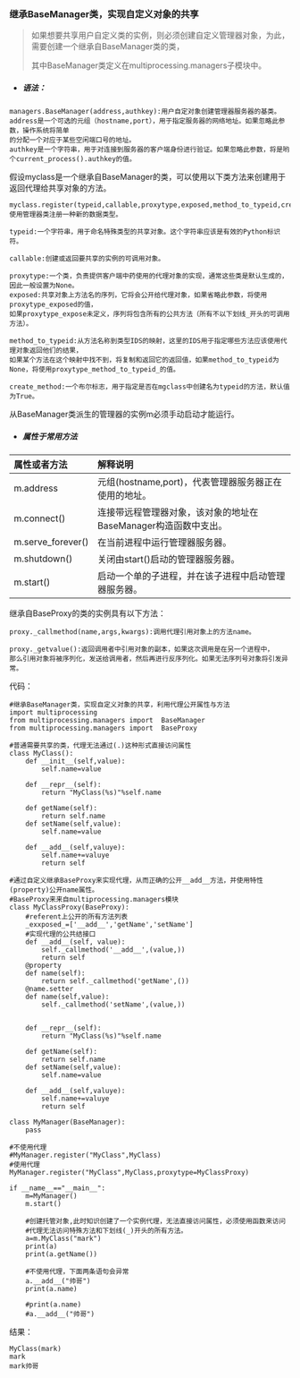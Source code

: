 ### 继承BaseManager类，实现自定义对象的共享

> 如果想要共享用户自定义类的实例，则必须创建自定义管理器对象，为此，需要创建一个继承自BaseManager类的类，
>
> 其中BaseManager类定义在multiprocessing.managers子模块中。

* ##### 语法：

```
managers.BaseManager(address,authkey):用户自定对象创建管理器服务器的基类。
address是一个可选的元组（hostname,port），用于指定服务器的网络地址。如果忽略此参数，操作系统将简单
的分配一个对应于某些空闲端口号的地址。
authkey是一个字符串，用于对连接到服务器的客户端身份进行验证。如果忽略此参数，将是哟个current_process().authkey的值。
```

假设myclass是一个继承自BaseManager的类，可以使用以下类方法来创建用于返回代理给共享对象的方法。

```
myclass.register(typeid,callable,proxytype,exposed,method_to_typeid,create_method):使用管理器类注册一种新的数据类型。

typeid:一个字符串，用于命名特殊类型的共享对象。这个字符串应该是有效的Python标识符。

callable:创建或返回要共享的实例的可调用对象。

proxytype:一个类，负责提供客户端中药使用的代理对象的实现，通常这些类是默认生成的，因此一般设置为None。
exposed:共享对象上方法名的序列，它将会公开给代理对象，如果省略此参数，将使用proxytype_exposed的值，
如果proxytype_expose未定义，序列将包含所有的公共方法（所有不以下划线_开头的可调用方法）。

method_to_typeid:从方法名称到类型IDS的映射，这里的IDS用于指定哪些方法应该使用代理对象返回他们的结果，
如果某个方法在这个映射中找不到，将复制和返回它的返回值，如果method_to_typeid为None，将使用proxytype_method_to_typeid_的值。

create_method:一个布尔标志，用于指定是否在mgclass中创建名为typeid的方法，默认值为True。
```

从BaseManager类派生的管理器的实例m必须手动启动才能运行。

* ##### 属性于常用方法

| 属性或者方法 | 解释说明 |
| :--- | :--- |
| m.address | 元组\(hostname,port\)，代表管理器服务器正在使用的地址。 |
| m.connect\(\) | 连接带远程管理器对象，该对象的地址在BaseManager构造函数中支出。 |
| m.serve\_forever\(\) | 在当前进程中运行管理器服务器。 |
| m.shutdown\(\) | 关闭由start\(\)启动的管理器服务器。 |
| m.start\(\) | 启动一个单的子进程，并在该子进程中启动管理器服务器。 |

继承自BaseProxy的类的实例具有以下方法：

```
proxy._callmethod(name,args,kwargs):调用代理引用对象上的方法name。

proxy._getvalue():返回调用者中引用对象的副本，如果这次调用是在另一个进程中，
那么引用对象将被序列化，发送给调用者，然后再进行反序列化。如果无法序列号对象将引发异常。
```

代码：

```
#继承BaseManager类，实现自定义对象的共享，利用代理公开属性与方法
import multiprocessing
from multiprocessing.managers import  BaseManager
from multiprocessing.managers import  BaseProxy

#普通需要共享的类，代理无法通过(.)这种形式直接访问属性
class MyClass():
    def __init__(self,value):
        self.name=value

    def __repr__(self):
        return "MyClass(%s)"%self.name

    def getName(self):
        return self.name
    def setName(self,value):
        self.name=value

    def __add__(self,valuye):
        self.name+=valuye
        return self

#通过自定义继承BaseProxy来实现代理，从而正确的公开__add__方法，并使用特性(property)公开name属性。
#BaseProxy来来自multiprocessing.managers模块
class MyClassProxy(BaseProxy):
    #referent上公开的所有方法列表
    _exxposed_=['__add__','getName','setName']
    #实现代理的公共结接口
    def __add__(self, value):
        self._callmethod('__add__',(value,))
        return self
    @property
    def name(self):
        return self._callmethod('getName',())
    @name.setter
    def name(self,value):
        self._callmethod('setName',(value,))


    def __repr__(self):
        return "MyClass(%s)"%self.name

    def getName(self):
        return self.name
    def setName(self,value):
        self.name=value

    def __add__(self,valuye):
        self.name+=valuye
        return self

class MyManager(BaseManager):
    pass

#不使用代理
#MyManager.register("MyClass",MyClass)
#使用代理
MyManager.register("MyClass",MyClass,proxytype=MyClassProxy)

if __name__=="__main__":
    m=MyManager()
    m.start()

    #创建托管对象,此时知识创建了一个实例代理，无法直接访问属性，必须使用函数来访问
    #代理无法访问特殊方法和下划线(_)开头的所有方法。
    a=m.MyClass("mark")
    print(a)
    print(a.getName())

    #不使用代理，下面两条语句会异常
    a.__add__("帅哥")
    print(a.name)

    #print(a.name)
    #a.__add__("帅哥")

```

结果：

```
MyClass(mark)
mark
mark帅哥
```



